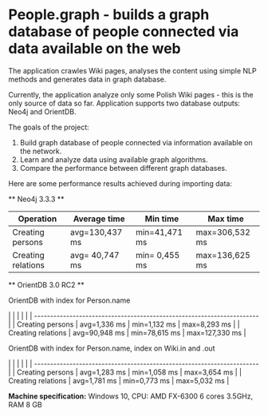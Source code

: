 People.graph - builds a graph database of people connected via data available on the web 
=====

The application crawles Wiki pages, analyses the content 
using simple NLP methods and generates data in graph database. 

Currently, the application analyze only some Polish Wiki pages - this is the only source of data so far. 
Application supports two database outputs: Neo4j and OrientDB. 

The goals of the project:
1. Build graph database of people connected via information available on the network.
2. Learn and analyze data using available graph algorithms.
3. Compare the performance between different graph databases. 

Here are some performance results achieved during importing data:

** Neo4j 3.3.3 **

| Operation          | Average time   | Min time      | Max time         |
| ------------------ | -------------- | --------------| ---------------- |
| Creating persons   | avg=130,437 ms | min=41,471 ms | max=306,532 ms   |
| Creating relations | avg= 40,747 ms | min= 0,455 ms | max=136,625 ms   |

** OrientDB 3.0 RC2 **

OrientDB with index for Person.name

|                    |                |               |                  |
| ---------------------------------------------------------------------- |
| Creating persons   | avg=1,336 ms  | min=1,132 ms  | max=8,293 ms    |
| Creating relations | avg=90,948 ms | min=78,615 ms | max=127,330 ms  | 

OrientDB with index for Person.name, index on Wiki.in and .out

|                    |                |               |                  |
| ---------------------------------------------------------------------- |
| Creating persons   | avg=1,283 ms | min=1,058 ms | max=3,654 ms      |
| Creating relations | avg=1,781 ms | min=0,773 ms | max=5,032 ms      |


**Machine specification:**
Windows 10, CPU: AMD FX-6300 6 cores 3.5GHz, RAM 8 GB

